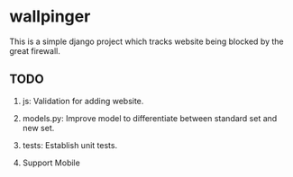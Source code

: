 # wallpinger

This is a simple django project which tracks website being blocked by the great firewall.

## TODO

1. js: Validation for adding website.

2. models.py: Improve model to differentiate between standard set and new set.

3. tests: Establish unit tests.

4. Support Mobile
